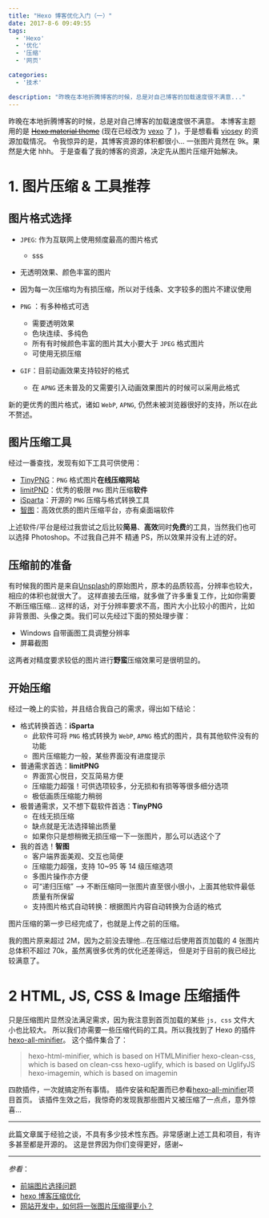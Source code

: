 ```yaml
---
title: "Hexo 博客优化入门（一）"
date: 2017-8-6 09:49:55
tags:
  - 'Hexo'
  - '优化'
  - '压缩'
  - '网页'

categories:
  - '技术'

description: "昨晚在本地折腾博客的时候，总是对自己博客的加载速度很不满意..."
---
```


昨晚在本地折腾博客的时候，总是对自己博客的加载速度很不满意。
本博客主题用的是 ~~[Hexo material theme](https://material.viosey.com/)~~ (现在已经改为 [vexo](https://github.com/yanm1ng/hexo-theme-vexo) 了 )，于是想看看 [viosey](https://blog.viosey.com/) 的资源加载情况。
令我惊异的是，其博客资源的体积都很小...
一张图片竟然在 9k。果然是大佬 hhh。
于是查看了我的博客的资源，决定先从图片压缩开始解决。

# 1. 图片压缩 & 工具推荐

## 图片格式选择

- `JPEG`: 作为互联网上使用频度最高的图片格式
  - sss
- 无透明效果、颜色丰富的图片
- 因为每一次压缩均为有损压缩，所以对于线条、文字较多的图片不建议使用

- `PNG` ：有多种格式可选
  - 需要透明效果
  - 色块连续、多纯色
  - 所有有时候颜色丰富的图片其大小要大于 `JPEG` 格式图片
  - 可使用无损压缩

- `GIF`：目前动画效果支持较好的格式
  - 在 `APNG` 还未普及的又需要引入动画效果图片的时候可以采用此格式

新的更优秀的图片格式，诸如 `WebP`, `APNG`, 仍然未被浏览器很好的支持，所以在此不赘述。

## 图片压缩工具

经过一番查找，发现有如下工具可供使用：

- [TinyPNG](https://tinypng.com/)：`PNG` 格式图片**在线压缩网站**
- [limitPND](http://www.nullice.com/limitPNG/)：优秀的极限 `PNG` 图片压缩**软件**
- [iSparta](http://isparta.github.io/)：开源的 `PNG` 压缩与格式转换工具
- [智图](https://zhitu.isux.us/)：高效优质的图片压缩平台，亦有桌面端软件

上述软件/平台是经过我尝试之后比较**简易**、**高效**同时**免费**的工具，当然我们也可以选择 Photoshop。不过我自己并不
精通 PS，所以效果并没有上述的好。

## 压缩前的准备

有时候我的图片是来自[Unsplash](http://unsplash.com/)的原始图片，原本的品质较高，分辨率也较大，相应的体积也就很大了。
这样直接去压缩，就多做了许多重复工作，比如你需要不断压缩压缩...
这样的话，对于分辨率要求不高，图片大小比较小的图片，比如非背景图、头像之类。我们可以先经过下面的预处理步骤：

- Windows 自带画图工具调整分辨率
- 屏幕截图

这两者对精度要求较低的图片进行**野蛮**压缩效果可是很明显的。

## 开始压缩

经过一晚上的实验，并且结合我自己的需求，得出如下结论：

- 格式转换首选：**iSparta**
  - 此软件可将 `PNG` 格式转换为 `WebP`, `APNG` 格式的图片，具有其他软件没有的功能
  - 图片压缩能力一般，某些界面没有进度提示
- 普通需求首选：**limitPNG**
  - 界面赏心悦目，交互简易方便
  - 压缩能力超强！可供选项较多，分无损和有损等等很多细分选项
  - 极低画质压缩能力稍弱
- 极普通需求，又不想下载软件首选：**TinyPNG**
  - 在线无损压缩
  - 缺点就是无法选择输出质量
  - 如果你只是想稍微无损压缩一下一张图片，那么可以选这个了
- 我的首选！**智图**
  - 客户端界面美观、交互也简便
  - 压缩能力超强，支持 10~95 等 14 级压缩选项
  - 多图片操作亦方便
  - 可“递归压缩” --> 不断压缩同一张图片直至很小很小，上面其他软件最低质量有所保留
  - 支持图片格式自动转换：根据图片内容自动转换为合适的格式

图片压缩的第一步已经完成了，也就是上传之前的压缩。

我的图片原来超过 2M，因为之前没去理他...在压缩过后使用首页加载的 4 张图片总体积不超过 70k，虽然离很多优秀的优化还差得远，
但是对于目前的我已经比较满意了。

# 2 HTML, JS, CSS & Image 压缩插件

只是压缩图片显然没法满足需求，因为我注意到首页加载的某些 `js, css` 文件大小也比较大。
所以我们亦需要一些压缩代码的工具。所以我找到了 Hexo 的插件 [hexo-all-minifier](https://github.com/chenzhutian/hexo-all-minifier)。
这个插件集合了：

> hexo-html-minifier, which is based on HTMLMinifier
> hexo-clean-css, which is based on clean-css
> hexo-uglify, which is based on UglifyJS
> hexo-imagemin, which is based on imagemin

四款插件，一次就搞定所有事情。
插件安装和配置而已参看[hexo-all-minifier](https://github.com/chenzhutian/hexo-all-minifier)项目首页。
该插件生效之后，我惊奇的发现我那些图片又被压缩了一点点，意外惊喜...

-----

此篇文章属于经验之谈，不具有多少技术性东西。非常感谢上述工具和项目，有许多甚至都是开源的。
这是世界因为你们变得更好，感谢~

-----
*参看*：

- [前端图片选择问题](http://www.cnblogs.com/observernotes/p/4806218.html)
- [hexo 博客压缩优化](https://segmentfault.com/a/1190000008082288)
- [网站开发中，如何将一张图片压缩得更小？](https://www.zhihu.com/question/20027708)